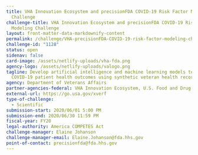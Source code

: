 ```yaml
---
title: VHA Innovation Ecosystem and precisionFDA COVID-19 Risk Factor Modeling
  Challenge
challenge-title: VHA Innovation Ecosystem and precisionFDA COVID-19 Risk Factor
  Modeling Challenge
layout: front-matter-data-markdownify-content
permalink: /challenge/VHA-precisionFDA-COVID-19-risk-factor-modeling-challenge/
challenge-id: "1128"
status: open
sidenav: false
card-image: /assets/netlify-uploads/vha-fda.png
agency-logo: /assets/netlify-uploads/valogo.png
tagline: Develop artificial intelligence and machine learning models to predict
  COVID-19 patient health outcomes using synthetic veteran health records.
agency: Department of Veterans Affairs
partner-agencies-federal: VHA Innovation Ecosystem, U.S. Food and Drug Administration
external-url: https://go.usa.gov/xverf
type-of-challenge:
  - Scientific
submission-start: 2020/06/01 5:00 PM
submission-end: 2020/06/30 11:59 PM
fiscal-year: FY20
legal-authority: America COMPETES Act
challenge-manager: Elaine Johanson
challenge-manager-email: Elaine.Johanson@fda.hhs.gov
point-of-contact: precisionfda@fda.hhs.gov
---
```


